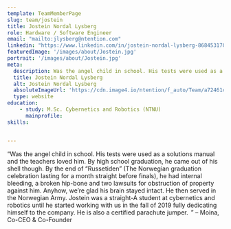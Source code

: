 ```yaml
---
template: TeamMemberPage
slug: team/jostein
title: Jostein Nordal Lysberg
role: Hardware / Software Engineer
email: "mailto:jlysberg@ntention.com"
linkedin: "https://www.linkedin.com/in/jostein-nordal-lysberg-868453170/"
featuredImage: '/images/about/Jostein.jpg'
portrait: '/images/about/Jostein.jpg'
meta:
  description: Was the angel child in school. His tests were used as a solutions manual and the teachers loved him. By high school graduation, he came out of his …
  title: Jostein Nordal Lysberg
  alt: Jostein Nordal Lysberg
  absoluteImageUrl: 'https://cdn.image4.io/ntention/f_auto/Team/a72461c7-b1bd-4491-9739-f1707dbd4116.Jpeg'
  type: website
education:
    - study: M.Sc. Cybernetics and Robotics (NTNU)
      mainprofile:
skills:


---
```

<!BIO>
“Was the angel child in school. His tests were used as a solutions manual and the teachers loved him. By high school graduation, he came out of his shell though. By the end of “Russetiden” (The Norwegian graduation celebration lasting for a month straight before finals), he had internal bleeding, a broken hip-bone and two lawsuits for obstruction of property against him. Anyhow, we’re glad his brain stayed intact. He then served in the Norwegian Army. Jostein was a straight-A student at cybernetics and robotics until he started working with us in the fall of 2019 fully dedicating himself to the company. He is also a certified parachute jumper.  ” – Moina, Co-CEO & Co-Founder
